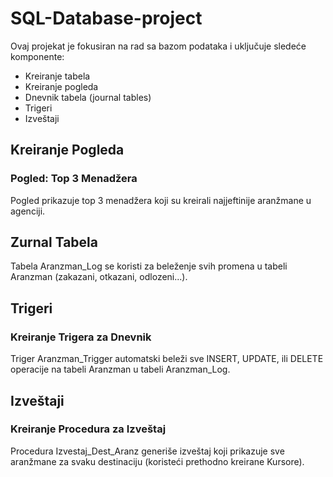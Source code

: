 # SQL-Database-project
 

Ovaj projekat je fokusiran na rad sa bazom podataka i uključuje sledeće komponente:
- Kreiranje tabela
- Kreiranje pogleda
- Dnevnik tabela (journal tables)
- Trigeri
- Izveštaji

## Kreiranje Pogleda

### Pogled: Top 3 Menadžera

Pogled prikazuje top 3 menadžera koji su kreirali najjeftinije aranžmane u agenciji.

 ## Zurnal Tabela
 Tabela Aranzman_Log se koristi za beleženje svih promena u tabeli Aranzman (zakazani, otkazani, odlozeni...).

 ## Trigeri
### Kreiranje Trigera za Dnevnik
Triger Aranzman_Trigger automatski beleži sve INSERT, UPDATE, ili DELETE operacije na tabeli Aranzman u tabeli Aranzman_Log.

## Izveštaji
### Kreiranje Procedura za Izveštaj
Procedura Izvestaj_Dest_Aranz generiše izveštaj koji prikazuje sve aranžmane za svaku destinaciju (koristeći prethodno kreirane Kursore).


